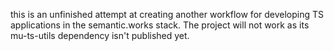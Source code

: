this is an unfinished attempt at creating another workflow for developing TS applications in the semantic.works stack.
The project will not work as its mu-ts-utils dependency isn't published yet.
